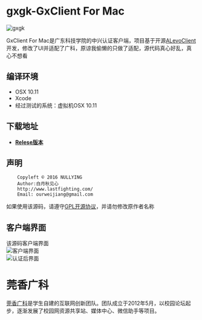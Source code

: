 # gxgk-GxClient For Mac
![gxgk](http://www.gxgk.cc/image/logo.png)

GxClient For Mac是广东科技学院的中兴认证客户端，项目基于开源[ALevoClient](https://github.com/iBcker/ALevoClient)开发，修改了UI并适配了广科，原谅我偷懒的只做了适配，源代码真心好乱，真心不想看
## 编译环境
 - OSX 10.11
 - Xcode
 - 经过测试的系统：虚拟机OSX 10.11
## 下载地址
- **[Relese版本](http://qn.gxgk.cc/GxClient.app.zip)**
## 声明
        Copyleft © 2016 NULLYING
        Author:白月秋见心
        http://www.lastfighting.com/
        Email: ourweijiang@gmail.com
如果使用该源码，请遵守[GPL开源协议](https://raw.githubusercontent.com/NullYing/gxgk-GxClient-For-Mac/master/LICENSE)，并请勿修改原作者名称
## 客户端界面
该源码客户端界面<br />
![客户端界面](https://raw.githubusercontent.com/NullYing/gxgk-GxClient-For-Mac/master/images/GxClientForMac.png)<br />
![认证后界面](https://raw.githubusercontent.com/NullYing/gxgk-GxClient-For-Mac/master/images/logined.png)
# 莞香广科
[莞香广科](http://www.gxgk.cc)是学生自建的互联网创新团队。团队成立于2012年5月，以校园论坛起步，逐渐发展了校园网资源共享站、媒体中心、微信助手等项目。